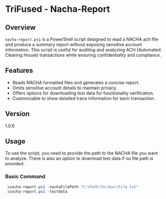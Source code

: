 # TriFused - Nacha-Report

## Overview
`nacha-report.ps1` is a PowerShell script designed to read a NACHA ach file and produce a summary report without exposing sensitive account information. This script is useful for auditing and analyzing ACH (Automated Clearing House) transactions while ensuring confidentiality and compliance.

## Features
- Reads NACHA formatted files and generates a concise report.
- Omits sensitive account details to maintain privacy.
- Offers options for downloading test data for functionality verification.
- Customizable to show detailed trace information for each transaction.

## Version
1.0.6

## Usage
To use the script, you need to provide the path to the NACHA file you want to analyze. There is also an option to download test data if no file path is provided.

### Basic Command
```powershell
.\nacha-report.ps1 -nachaFilePath "C:\Path\To\Your\File.txt"
.\nacha-report.ps1 -testdata